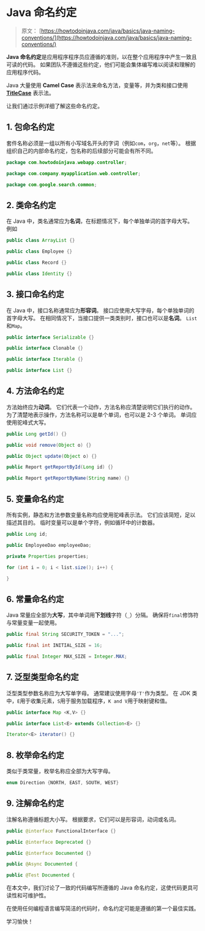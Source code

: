 # Java 命名约定

> 原文： [https://howtodoinjava.com/java/basics/java-naming-conventions/](https://howtodoinjava.com/java/basics/java-naming-conventions/)

**Java 命名约定**是应用程序程序员应遵循的准则，以在整个应用程序中产生一致且可读的代码。 如果团队不遵循这些约定，他们可能会集体编写难以阅读和理解的应用程序代码。

Java 大量使用 **Camel Case** 表示法来命名方法，变量等，并为类和接口使用 [**TitleCase**](https://howtodoinjava.com/java/string/convert-string-to-titlecase/) 表示法。

让我们通过示例详细了解这些命名约定。

## 1\. 包命名约定

套件名称必须是一组以所有小写域名开头的字词（例如`com`，`org`，`net`等）。 根据组织自己的内部命名约定，包名称的后续部分可能会有所不同。

```java
package com.howtodoinjava.webapp.controller;

package com.company.myapplication.web.controller;

package com.google.search.common;

```

## 2\. 类命名约定

在 Java 中，类名通常应为**名词**，在标题情况下，每个单独单词的首字母大写。 例如

```java
public class ArrayList {}

public class Employee {}

public class Record {}

public class Identity {}

```

## 3\. 接口命名约定

在 Java 中，接口名称通常应为**形容词**。 接口应使用大写字母，每个单独单词的首字母大写。 在相同情况下，当接口提供一类类别时，接口也可以是**名词**。 `List`和`Map`。

```java
public interface Serializable {}

public interface Clonable {}

public interface Iterable {}

public interface List {}

```

## 4\. 方法命名约定

方法始终应为**动词**。 它们代表一个动作，方法名称应清楚说明它们执行的动作。 为了清楚地表示操作，方法名称可以是单个单词，也可以是 2-3 个单词。 单词应使用驼峰式大写。

```java
public Long getId() {}

public void remove(Object o) {}

public Object update(Object o) {}

public Report getReportById(Long id) {}

public Report getReportByName(String name) {}

```

## 5\. 变量命名约定

所有实例，静态和方法参数变量名称均应使用驼峰表示法。 它们应该简短，足以描述其目的。 临时变量可以是单个字符，例如循环中的计数器。

```java
public Long id;

public EmployeeDao employeeDao;

private Properties properties;

for (int i = 0; i < list.size(); i++) {

}

```

## 6\. 常量命名约定

Java 常量应全部为**大写**，其中单词用**下划线**字符（`_`）分隔。 确保将`final`修饰符与常量变量一起使用。

```java
public final String SECURITY_TOKEN = "...";

public final int INITIAL_SIZE = 16;

public final Integer MAX_SIZE = Integer.MAX;

```

## 7\. 泛型类型命名约定

泛型类型参数名称应为大写单字母。 通常建议使用字母`'T'`作为类型。 在 JDK 类中，`E`用于收集元素，`S`用于服务加载程序，`K and V`用于映射键和值。

```java
public interface Map <K,V> {}

public interface List<E> extends Collection<E> {}

Iterator<E> iterator() {}

```

## 8\. 枚举命名约定

类似于类常量，枚举名称应全部为大写字母。

```java
enum Direction {NORTH, EAST, SOUTH, WEST}

```

## 9\. 注解命名约定

注解名称遵循标题大小写。 根据要求，它们可以是形容词，动词或名词。

```java
public @interface FunctionalInterface {}

public @interface Deprecated {}

public @interface Documented {}

public @Async Documented {

public @Test Documented {

```

在本文中，我们讨论了一致的代码编写所遵循的 Java 命名约定，这使代码更具可读性和可维护性。

在使用任何编程语言编写简洁的代码时，命名约定可能是遵循的第一个最佳实践。

学习愉快！
